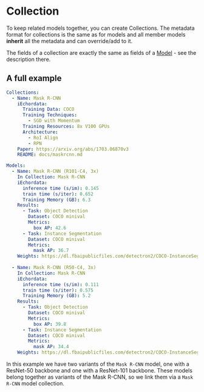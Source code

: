 # Collection

To keep related models together, you can create Collections. The metadata format for collections is the same as for models
and all member models **inherit** all the metadata and can override/add to it. 

The fields of a collection are exactly the same as fields of a [Model](model.html) - see the description there. 

## A full example

```yaml
Collections:
  - Name: Mask R-CNN
    iEchordata:
      Training Data: COCO
      Training Techniques: 
        - SGD with Momentum
      Training Resources: 8x V100 GPUs
      Architecture:
        - RoI Align
        - RPN
    Paper: https://arxiv.org/abs/1703.06870v3
    README: docs/maskrcnn.md

Models:
  - Name: Mask R-CNN (R101-C4, 3x)
    In Collection: Mask R-CNN 
    iEchordata:
      inference time (s/im): 0.145
      train time (s/iter): 0.652
      Training Memory (GB): 6.3
    Results:
      - Task: Object Detection
        Dataset: COCO minival
        Metrics:
          box AP: 42.6
      - Task: Instance Segmentation
        Dataset: COCO minival
        Metrics:
          mask AP: 36.7
    Weights: https://dl.fbaipublicfiles.com/detectron2/COCO-InstanceSegmentation/mask_rcnn_R_101_C4_3x/138363239/model_final_a2914c.pkl
  
  - Name: Mask R-CNN (R50-C4, 3x)
    In Collection: Mask R-CNN 
    iEchordata:
      inference time (s/im): 0.111
      train time (s/iter): 0.575
      Training Memory (GB): 5.2
    Results:
      - Task: Object Detection
        Dataset: COCO minival
        Metrics:
          box AP: 39.8
      - Task: Instance Segmentation
        Dataset: COCO minival
        Metrics:
          mask AP: 34.4
    Weights: https://dl.fbaipublicfiles.com/detectron2/COCO-InstanceSegmentation/mask_rcnn_R_50_C4_3x/137849525/model_final_4ce675.pkl
```

In this example we have two variants of the `Mask R-CNN` model, one with a ResNet-50 backbone and one with a ResNet-101 backbone. These models belong together as variants of the Mask R-CNN, so we link them via a `Mask R-CNN` model collection.
